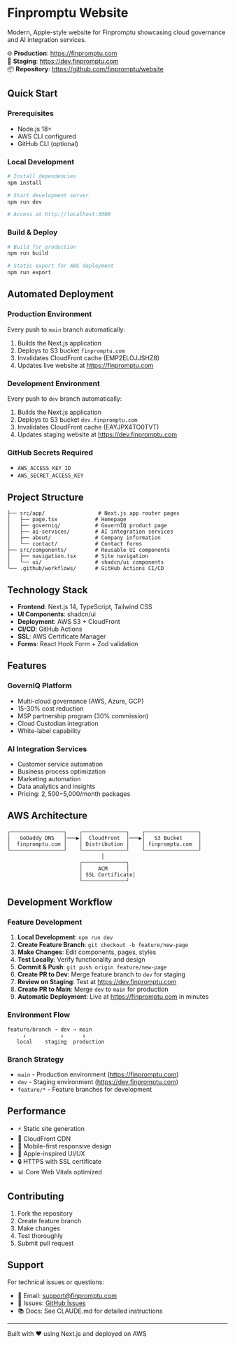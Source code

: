 # Finpromptu Website

Modern, Apple-style website for Finpromptu showcasing cloud governance and AI integration services.

🌐 **Production**: https://finpromptu.com  
🚧 **Staging**: https://dev.finpromptu.com  
📦 **Repository**: https://github.com/finpromptu/website

## Quick Start

### Prerequisites
- Node.js 18+
- AWS CLI configured
- GitHub CLI (optional)

### Local Development
```bash
# Install dependencies
npm install

# Start development server
npm run dev

# Access at http://localhost:3000
```

### Build & Deploy
```bash
# Build for production
npm run build

# Static export for AWS deployment
npm run export
```

## Automated Deployment

### Production Environment
Every push to `main` branch automatically:
1. Builds the Next.js application
2. Deploys to S3 bucket `finpromptu.com`
3. Invalidates CloudFront cache (EMP2ELOJJSHZ8)
4. Updates live website at https://finpromptu.com

### Development Environment  
Every push to `dev` branch automatically:
1. Builds the Next.js application
2. Deploys to S3 bucket `dev.finpromptu.com`
3. Invalidates CloudFront cache (EAYJPX4TO0TVT)
4. Updates staging website at https://dev.finpromptu.com

### GitHub Secrets Required
- `AWS_ACCESS_KEY_ID`
- `AWS_SECRET_ACCESS_KEY`

## Project Structure

```
├── src/app/                 # Next.js app router pages
│   ├── page.tsx            # Homepage
│   ├── governiq/           # GovernIQ product page
│   ├── ai-services/        # AI integration services
│   ├── about/              # Company information
│   └── contact/            # Contact forms
├── src/components/         # Reusable UI components
│   ├── navigation.tsx      # Site navigation
│   └── ui/                 # shadcn/ui components
└── .github/workflows/      # GitHub Actions CI/CD
```

## Technology Stack

- **Frontend**: Next.js 14, TypeScript, Tailwind CSS
- **UI Components**: shadcn/ui
- **Deployment**: AWS S3 + CloudFront
- **CI/CD**: GitHub Actions
- **SSL**: AWS Certificate Manager
- **Forms**: React Hook Form + Zod validation

## Features

### GovernIQ Platform
- Multi-cloud governance (AWS, Azure, GCP)
- 15-30% cost reduction
- MSP partnership program (30% commission)
- Cloud Custodian integration
- White-label capability

### AI Integration Services
- Customer service automation
- Business process optimization
- Marketing automation
- Data analytics and insights
- Pricing: $2,500-$5,000/month packages

## AWS Architecture

```
┌─────────────────┐    ┌──────────────┐    ┌─────────────────┐
│   GoDaddy DNS   │───▶│  CloudFront  │───▶│   S3 Bucket     │
│  finpromptu.com │    │ Distribution │    │ finpromptu.com  │
└─────────────────┘    └──────────────┘    └─────────────────┘
                              │
                       ┌──────────────┐
                       │     ACM      │
                       │ SSL Certificate│
                       └──────────────┘
```

## Development Workflow

### Feature Development
1. **Local Development**: `npm run dev`
2. **Create Feature Branch**: `git checkout -b feature/new-page`
3. **Make Changes**: Edit components, pages, styles
4. **Test Locally**: Verify functionality and design
5. **Commit & Push**: `git push origin feature/new-page`
6. **Create PR to Dev**: Merge feature branch to `dev` for staging
7. **Review on Staging**: Test at https://dev.finpromptu.com
8. **Create PR to Main**: Merge `dev` to `main` for production
9. **Automatic Deployment**: Live at https://finpromptu.com in minutes

### Environment Flow
```
feature/branch → dev → main
     ↓           ↓      ↓
   local    staging  production
```

### Branch Strategy
- `main` - Production environment (https://finpromptu.com)
- `dev` - Staging environment (https://dev.finpromptu.com)  
- `feature/*` - Feature branches for development

## Performance

- ⚡ Static site generation
- 🚀 CloudFront CDN
- 📱 Mobile-first responsive design
- 🎨 Apple-inspired UI/UX
- 🔒 HTTPS with SSL certificate
- 📊 Core Web Vitals optimized

## Contributing

1. Fork the repository
2. Create feature branch
3. Make changes
4. Test thoroughly
5. Submit pull request

## Support

For technical issues or questions:
- 📧 Email: support@finpromptu.com
- 🐛 Issues: [GitHub Issues](https://github.com/finpromptu/website/issues)
- 📚 Docs: See CLAUDE.md for detailed instructions

---

Built with ❤️ using Next.js and deployed on AWS<!-- Last updated: Sat Jun 28 13:27:06 CDT 2025 -->
